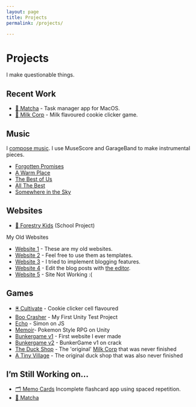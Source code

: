 ```yaml
---
layout: page
title: Projects
permalink: /projects/

---
```


# Projects

I make questionable things.

## Recent Work

- [🍵 Matcha][1] - Task manager app for MacOS.
- [🥛 Milk Corp][2] - Milk flavoured cookie clicker game.

## Music

I [compose music][3]. I use MuseScore and GarageBand to make instrumental pieces.

- [Forgotten Promises][4]
- [A Warm Place][5]
- [The Best of Us][6]
- [All The Best][7]
- [Somewhere in the Sky][8]

## Websites

- [🌲 Forestry Kids][9] (School Project)

My Old Websites
- [Website 1][10] - These are my old websites.
- [Website 2][11] - Feel free to use them as templates.
- [Website 3][12] - I tried to implement blogging features.
- [Website 4][13] - Edit the blog posts with [the editor][14].
- [Website 5][15] - Site Not Working :(

## Games

- [🖲 Cultivate][16] - Cookie clicker cell flavoured
- [Boo Crasher][17] - My First Unity Test Project
- [Echo][18] - Simon on JS
- [Memoir][19]- Pokemon Style RPG on Unity
- [Bunkergame v1][20] - First website I ever made
- [Bunkergame v2][21] - BunkerGame v1 on crack
- [The Duck Shop][22] - The 'original' [Milk Corp][23] that was never finished
- [A Tiny Village][24] - The original duck shop that was also never finished

## I’m Still Working on…

- [🗂 Memo Cards][25]  Incomplete flashcard app using spaced repetition.
- [🍵 Matcha][26]

[1]:	https://jaysontian.github.io/Matcha/
[2]:	https://milk-crop.github.io/index.html
[3]:	https://soundcloud.com/jayson-tian
[4]:	https://soundcloud.com/jayson-tian/forgotten-promises
[5]:	https://soundcloud.com/jayson-tian/a-warm-place
[6]:	https://soundcloud.com/jayson-tian/the-best-of-us
[7]:	https://soundcloud.com/jayson-tian/all-the-best
[8]:	https://soundcloud.com/jayson-tian/somewhere-in-the-sky
[9]:	https://jaysontian.github.io/Old-Files/Forestry%20Kids/index.html
[10]:	https://jaysontian.github.io/data/websites/Previous-Sites/oldpage/index.html
[11]:	https://jaysontian.github.io/Old-Files/oldpage2/oldpage2.html
[12]:	https://jaysontian.github.io/Old-Files/oldpage3/oldpage3.html
[13]:	https://jaysontian.github.io/Old-Files/oldpage4/index.html
[14]:	https://jaysontian.github.io/Old-Files/oldpage4/editor/editor.html
[15]:	https://jaysontian.github.io/Old-Files/oldpage5/index.html
[16]:	https://jaysontian.github.io/Old-Files/cultivate/index.html
[17]:	https://jaysontian.github.io/Old-Files/games_successful/BooCrasher/index.html
[18]:	https://jaysontian.github.io/Old-Files/games_successful/Echo/echo.html
[19]:	https://jaezun.itch.io/memoir
[20]:	https://jaysontian.github.io/Old-Files/games_successful/bunkergame/bunkerv1/index.html
[21]:	https://jaysontian.github.io/Old-Files/games_successful/bunkergame/bunkerv2/index.html
[22]:	https://jaysontian.github.io/Old-Files/games_failed/theduckshop/test.html
[23]:	https://milk-crop.github.io/index.html
[24]:	https://jaysontian.github.io/Old-Files/games_failed/A%20Tiny%20Village/index.html
[25]:	https://jaysontian.github.io/Memo-Cards/
[26]:	https://jaysontian.github.io/Matcha/